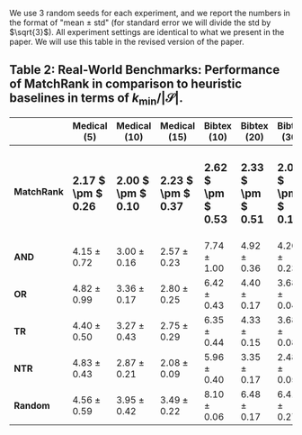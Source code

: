 We use 3 random seeds for each experiment, and we report the numbers in the format of "mean $\pm$ std" (for standard error we will divide the std by $\sqrt{3}$). All experiment settings are identical to what we present in the paper. We will use this table in the revised version of the paper.


## Table 2: Real-World Benchmarks: Performance of MatchRank in comparison to heuristic baselines in terms of $k_{\text{min}} / | \mathcal{S}|$.


| | Medical (5) | Medical (10) | Medical (15) | Bibtex (10) | Bibtex (20) | Bibtex (30) | Delicious (10) | Delicious (30) | Delicious (50) | TMC2007 (30) | TMC2007 (50) | TMC2007 (70) | Mediamill (10) | Mediamill (30) | Mediamill (50) | Bookmarks (10) | Bookmarks (30) | Bookmarks (50) |
| ---- | ------------- | ------------ | ------------ | ----------- | ---------- | ---------- | -------------- | -------------- | -------------- | ------------ | ------------ | ------------ | -------------- | -------------- | -------------- | -------------- | -------------- | -------------- |
| **MatchRank** | <h3>**2.17 $ \pm $ 0.26**</h3> |  <h3>**2.00 $ \pm $ 0.10**</h3>  |  <h3>**2.23 $ \pm $ 0.37**</h3> |  <h3>**2.62 $ \pm $ 0.53**</h3>  |  <h3>**2.33 $ \pm $ 0.51**</h3>  | <h3>**2.07 $ \pm $ 0.12**</h3>  | <h3>**1.09 $ \pm $ 0.07**</h3>  |  <h3>**1.05 $ \pm $ 0.01**</h3>  |  <h3>**1.07 $ \pm $ 0.01**</h3>   |  <h3>**1.24 $ \pm $ 0.09**</h3>  | <h3>**1.30 $ \pm $ 0.04**</h3>  | <h3>**1.29 $ \pm $ 0.01**</h3> | <h3>**1.03 $ \pm $ 0.00**</h3> | <h3>**1.07 $ \pm $ 0.03**</h3> | <h3>**1.11 $ \pm $ 0.01**</h3> |   <h3>**4.66 $ \pm $ 0.29**</h3>   | <h3>**3.60 $ \pm $ 0.44**</h3> |  <h3>**3.70 $ \pm $ 0.13**</h3> |
| **AND** | $4.15 \pm 0.72$ |   $3.00 \pm 0.16$  |  $2.57 \pm 0.23$  |   $7.74 \pm 1.00$ |  $4.92 \pm 0.36$  | $4.20 \pm 0.23$  | $1.68 \pm 0.06$    | $1.94 \pm 0.17$ |   $1.69 \pm 0.03$  |  $13.68 \pm 1.47$  | $9.71 \pm 1.09$ | $ 7.72  \pm  1.24 $  | $1.84 \pm 0.11$  |  $2.07 \pm 0.21$ | $2.06  \pm  0.03$ |  $68.60 \pm 1.83$  |  $26.95 \pm 4.57$ |  $24.81 \pm 0.92$ |
| **OR** | $4.82 \pm 0.99$ | $3.36 \pm 0.17$  |  $2.80 \pm 0.25$ |       $6.42 \pm 0.43$  | $4.40 \pm 0.17$   |  $3.68 \pm 0.04$ | $2.49 \pm 0.11$   |   $2.10 \pm 0.09$   | $2.05 \pm 0.08$  | $3.18 \pm 0.42$  | $3.31 \pm 0.16$ |  $ 3.49 \pm 0.48 $ |    $2.77 \pm 0.29$  | $2.66 \pm 0.29$ |   $2.22  \pm  0.10$ |   $20.12 \pm 1.56$   |  $10.95 \pm 0.62$  |  $8.93 \pm 0.68$  |
| **TR** |   $4.40 \pm 0.50$    |   $3.27 \pm 0.43$  | $2.75 \pm 0.29$ |   $6.35 \pm 0.44$  |  $4.33 \pm 0.15$  |  $3.68 \pm 0.08$  | $2.21 \pm 0.29$  |  $2.11 \pm 0.10$   |  $1.98 \pm 0.05$  | $8.71 \pm 0.25$  | $6.26 \pm 0.25$  |  $5.34 \pm 0.21$ |   $3.12 \pm 0.17$  | $2.27 \pm 0.11$ |   $2.11  \pm  0.05$ |   $19.63 \pm 2.01$   |  $11.64 \pm 0.60$ | $9.23 \pm 0.43$  |
| **NTR** |  $4.83 \pm 0.43$   |   $2.87 \pm 0.21$   | $2.08 \pm 0.09$ | $5.96 \pm 0.40$  | $3.35 \pm 0.17$  | $2.48 \pm 0.05$ |  $1.52 \pm 0.25$  |   $1.52 \pm 0.26$    |  $1.50 \pm 0.01$  |  $1.82 \pm 0.09$ | $1.48 \pm 0.08$ |  $1.38 \pm 0.08$  | $2.63 \pm 0.24$  |  $1.67 \pm 0.03$ |     $1.49  \pm  0.04$ |   $22.71 \pm 2.40$  | $10.13 \pm 0.73$ | $7.02 \pm 0.23$ |
| **Random** |  $4.56 \pm 0.59$   | $3.95 \pm 0.42$ | $3.49 \pm 0.22$ |   $8.10 \pm 0.06$  |  $6.48 \pm 0.17$ | $6.41 \pm 0.27$ | $1.37 \pm 0.02$   |  $1.42 \pm 0.06$   |  $1.39 \pm 0.04$  | $4.37 \pm 0.05$ | $3.79 \pm 0.05$ |  $3.49 \pm 0.10$  |  $2.74 \pm 0.48$ | $2.46 \pm 0.31$ |  $2.80  \pm  0.14$ |     $13.78 \pm 0.69$ | $11.93  \pm  0.50$ |  $13.14  \pm  0.57$ |
